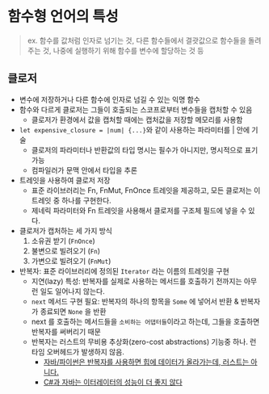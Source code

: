# 함수형 언어의 특성
> ex. 함수를 값처럼 인자로 넘기는 것, 다른 함수들에서 결괏값으로 함수들을 돌려주는 것, 나중에 실행하기 위해 함수를 변수에 할당하는 것 등


## 클로저
- 변수에 저장하거나 다른 함수에 인자로 넘길 수 있는 익명 함수
- 함수와 다르게 클로저는 그들이 호출되는 스코프로부터 변수들을 캡처할 수 있음
    * 클로저가 환경에서 값을 캡처할 때에는 캡처값을 저장할 메모리를 사용함
- `let expensive_closure = |num| {...}`와 같이 사용하는 파라미터를 | 안에 기술
    * 클로저의 파라미터나 반환값의 타입 명시는 필수가 아니지만, 명시적으로 표기 가능
    * 컴파일러가 문맥 안에서 타입을 추론
- 트레잇을 사용하여 클로저 저장
    * 표준 라이브러리는 Fn, FnMut, FnOnce 트레잇을 제공하고, 모든 클로저는 이 트레잇 중 하나를 구현한다.
    * 제네릭 파라미터와 Fn 트레잇을 사용해서 클로저를 구조체 필드에 넣을 수 있다.
- 클로저가 캡처하는 세 가지 방식
    1. 소유권 받기 (`FnOnce`)
    2. 불변으로 빌려오기 (`Fn`)
    3. 가변으로 빌려오기 (`FnMut`)
- 반복자: 표준 라이브러리에 정의된 `Iterator` 라는 이름의 트레잇을 구현
    * 지연(lazy) 특성: 반복자를 실제로 사용하는 메서드를 호출하기 전까지는 아무런 일도 일어나지 않는다.
    * `next` 메서드 구현 필요: 반복자의 하나의 항목을 `Some` 에 넣어서 반환 & 반복자가 종료되면 `None` 을 반환
    * next 를 호출하는 메서드들을 `소비하는 어댑터들`이라고 하는데, 그들을 호출하면 반복자를 써버리기 때문
    * 반복자는 러스트의 무비용 추상화(zero-cost abstractions) 기능중 하나. 런타임 오버헤드가 발생하지 않음.
        + [자바/파이썬은 반복자를 사용하면 힙에 데이터가 올라가는데, 러스트는 아니다.](https://ruudvanasseldonk.com/2016/11/30/zero-cost-abstractions)
        + [C#과 자바는 이터레이터의 성능이 더 좋지 않다](https://github.com/mike-barber/rust-zero-cost-abstractions/blob/main/README.md)